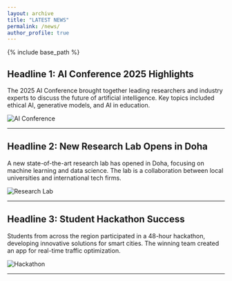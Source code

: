 ```yaml
---
layout: archive
title: "LATEST NEWS"
permalink: /news/
author_profile: true
---
```


{% include base_path %}

## Headline 1: AI Conference 2025 Highlights

The 2025 AI Conference brought together leading researchers and industry experts to discuss the future of artificial intelligence. Key topics included ethical AI, generative models, and AI in education.

![AI Conference](ai-conference.jpg)

---

## Headline 2: New Research Lab Opens in Doha

A new state-of-the-art research lab has opened in Doha, focusing on machine learning and data science. The lab is a collaboration between local universities and international tech firms.

![Research Lab](research-lab.jpg)

---

## Headline 3: Student Hackathon Success

Students from across the region participated in a 48-hour hackathon, developing innovative solutions for smart cities. The winning team created an app for real-time traffic optimization.

![Hackathon](hackathon.jpg)

---
